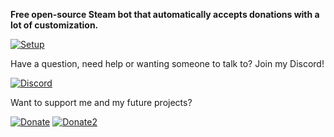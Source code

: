 **Free open-source Steam bot that automatically accepts donations with a lot of customization.**

[![Setup](https://img.shields.io/badge/Install_and_Setup_the-bot-yellow.svg)](https://github.com/confernn/auto-accept-donations/wiki)
 
 
 

Have a question, need help or wanting someone to talk to? Join my Discord!

[![Discord](https://img.shields.io/badge/Join_my-Discord-red.svg)](https://discord.gg/t8nHSvA)


Want to support me and my future projects?

[![Donate](https://img.shields.io/badge/Donate-with_Steam-green.svg)](https://steamcommunity.com/tradeoffer/new/?partner=293059984&token=0-l_idZR) [![Donate2](https://img.shields.io/badge/PayPal.Me-Donate-blue.svg)](http://paypal.me/confern) 
